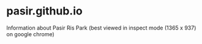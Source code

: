 # pasir.github.io
Information about Pasir Ris Park (best viewed in inspect mode (1365 x 937) on google chrome)
